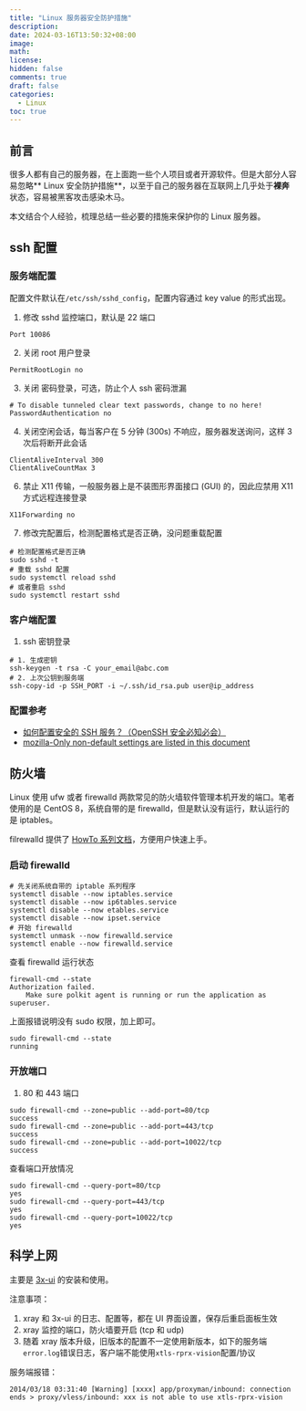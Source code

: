 ```yaml
---
title: "Linux 服务器安全防护措施"
description:
date: 2024-03-16T13:50:32+08:00
image:
math:
license:
hidden: false
comments: true
draft: false
categories:
  - Linux
toc: true
---
```


## 前言

很多人都有自己的服务器，在上面跑一些个人项目或者开源软件。但是大部分人容易忽略** Linux 安全防护措施**，以至于自己的服务器在互联网上几乎处于**裸奔**状态，容易被黑客攻击感染木马。

本文结合个人经验，梳理总结一些必要的措施来保护你的 Linux 服务器。

## ssh 配置

### 服务端配置

配置文件默认在`/etc/ssh/sshd_config`，配置内容通过 key value 的形式出现。

1. 修改 sshd 监控端口，默认是 22 端口

```
Port 10086
```

2. 关闭 root 用户登录

```
PermitRootLogin no
```

3. 关闭 密码登录，可选，防止个人 ssh 密码泄漏

```
# To disable tunneled clear text passwords, change to no here!
PasswordAuthentication no
```

4. 关闭空闲会话，每当客户在 5 分钟 (300s) 不响应，服务器发送询问，这样 3 次后将断开此会话

```
ClientAliveInterval 300
ClientAliveCountMax 3
```

6. 禁止 X11 传输，一般服务器上是不装图形界面接口 (GUI) 的，因此应禁用 X11 方式远程连接登录

```
X11Forwarding no
```

7. 修改完配置后，检测配置格式是否正确，没问题重载配置

```shell
# 检测配置格式是否正确
sudo sshd -t
# 重载 sshd 配置
sudo systemctl reload sshd
# 或者重启 sshd
sudo systemctl restart sshd
```

### 客户端配置

1. ssh 密钥登录

```shell
# 1. 生成密钥
ssh-keygen -t rsa -C your_email@abc.com
# 2. 上次公钥到服务端
ssh-copy-id -p SSH_PORT -i ~/.ssh/id_rsa.pub user@ip_address
```

### 配置参考

- [ 如何配置安全的 SSH 服务？（OpenSSH 安全必知必会） ](https://learnku.com/server/t/36120)
- [mozilla-Only non-default settings are listed in this document](https://infosec.mozilla.org/guidelines/openssh)

## 防火墙

Linux 使用 ufw 或者 firewalld 两款常见的防火墙软件管理本机开发的端口。笔者使用的是 CentOS 8，系统自带的是 firewalld，但是默认没有运行，默认运行的是 iptables。

filrewalld 提供了 [HowTo 系列文档](https://firewalld.org/documentation/howto/open-a-port-or-service.html)，方便用户快速上手。

### 启动 firewalld

```shell
# 先关闭系统自带的 iptable 系列程序
systemctl disable --now iptables.service
systemctl disable --now ip6tables.service
systemctl disable --now etables.service
systemctl disable --now ipset.service
# 开始 firewalld
systemctl unmask --now firewalld.service
systemctl enable --now firewalld.service
```

查看 firewalld 运行状态

```shell
firewall-cmd --state
Authorization failed.
    Make sure polkit agent is running or run the application as superuser.
```

上面报错说明没有 sudo 权限，加上即可。

```shell
sudo firewall-cmd --state
running
```

### 开放端口

1. 80 和 443 端口

```shell
sudo firewall-cmd --zone=public --add-port=80/tcp
success
sudo firewall-cmd --zone=public --add-port=443/tcp
success
sudo firewall-cmd --zone=public --add-port=10022/tcp
success
```

查看端口开放情况

```shell
sudo firewall-cmd --query-port=80/tcp
yes
sudo firewall-cmd --query-port=443/tcp
yes
sudo firewall-cmd --query-port=10022/tcp
yes
```

## 科学上网

主要是 [3x-ui](https://github.com/MHSanaei/3x-ui) 的安装和使用。

注意事项：

1. xray 和 3x-ui 的日志、配置等，都在 UI 界面设置，保存后重启面板生效
2. xray 监控的端口，防火墙要开启 (tcp 和 udp)
3. 随着 xray 版本升级，旧版本的配置不一定使用新版本，如下的服务端`error.log`错误日志，客户端不能使用`xtls-rprx-vision`配置/协议

服务端报错：

```shell
2014/03/18 03:31:40 [Warning] [xxxx] app/proxyman/inbound: connection ends > proxy/vless/inbound: xxx is not able to use xtls-rprx-vision
```

